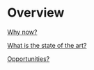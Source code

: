 # Overview

[Why now?](why-now)

[What is the state of the art?](state-of-the-art)

[Opportunities?](opportunities)
